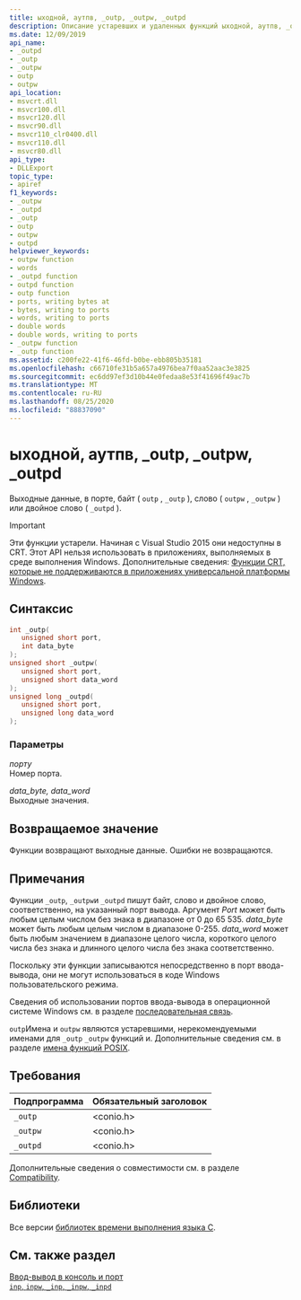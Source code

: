 ```yaml
---
title: ыходной, аутпв, _outp, _outpw, _outpd
description: Описание устаревших и удаленных функций ыходной, аутпв, _outp, _outpw и _outpd библиотеки времени выполнения Microsoft C (CRT).
ms.date: 12/09/2019
api_name:
- _outpd
- _outp
- _outpw
- outp
- outpw
api_location:
- msvcrt.dll
- msvcr100.dll
- msvcr120.dll
- msvcr90.dll
- msvcr110_clr0400.dll
- msvcr110.dll
- msvcr80.dll
api_type:
- DLLExport
topic_type:
- apiref
f1_keywords:
- _outpw
- _outpd
- _outp
- outp
- outpw
- outpd
helpviewer_keywords:
- outpw function
- words
- _outpd function
- outpd function
- outp function
- ports, writing bytes at
- bytes, writing to ports
- words, writing to ports
- double words
- double words, writing to ports
- _outpw function
- _outp function
ms.assetid: c200fe22-41f6-46fd-b0be-ebb805b35181
ms.openlocfilehash: c66710fe31b5a657a4976bea7f0aa52aac3e3825
ms.sourcegitcommit: ec6dd97ef3d10b44e0fedaa8e53f41696f49ac7b
ms.translationtype: MT
ms.contentlocale: ru-RU
ms.lasthandoff: 08/25/2020
ms.locfileid: "88837090"
---
```

# <a name="outp-outpw-_outp-_outpw-_outpd"></a>ыходной, аутпв, _outp, _outpw, _outpd

Выходные данные, в порте, байт ( `outp` , `_outp` ), слово ( `outpw` , `_outpw` ) или двойное слово ( `_outpd` ).

> [!IMPORTANT]
> Эти функции устарели. Начиная с Visual Studio 2015 они недоступны в CRT.
> Этот API нельзя использовать в приложениях, выполняемых в среде выполнения Windows. Дополнительные сведения: [Функции CRT, которые не поддерживаются в приложениях универсальной платформы Windows](../cppcx/crt-functions-not-supported-in-universal-windows-platform-apps.md).

## <a name="syntax"></a>Синтаксис

```cpp
int _outp(
   unsigned short port,
   int data_byte
);
unsigned short _outpw(
   unsigned short port,
   unsigned short data_word
);
unsigned long _outpd(
   unsigned short port,
   unsigned long data_word
);
```

### <a name="parameters"></a>Параметры

*порту*\
Номер порта.

*data_byte, data_word*\
Выходные значения.

## <a name="return-value"></a>Возвращаемое значение

Функции возвращают выходные данные. Ошибки не возвращаются.

## <a name="remarks"></a>Примечания

Функции `_outp`, `_outpw`и `_outpd` пишут байт, слово и двойное слово, соответственно, на указанный порт вывода. Аргумент *Port* может быть любым целым числом без знака в диапазоне от 0 до 65 535. *data_byte* может быть любым целым числом в диапазоне 0-255. *data_word* может быть любым значением в диапазоне целого числа, короткого целого числа без знака и длинного целого числа без знака соответственно.

Поскольку эти функции записываются непосредственно в порт ввода-вывода, они не могут использоваться в коде Windows пользовательского режима.

Сведения об использовании портов ввода-вывода в операционной системе Windows см. в разделе [последовательная связь](/previous-versions/ff802693(v=msdn.10)).

`outp`Имена и `outpw` являются устаревшими, нерекомендуемыми именами для `_outp` `_outpw` функций и. Дополнительные сведения см. в разделе [имена функций POSIX](../error-messages/compiler-warnings/compiler-warning-level-3-c4996.md#posix-function-names).

## <a name="requirements"></a>Требования

|Подпрограмма|Обязательный заголовок|
|-------------|---------------------|
|`_outp`|\<conio.h>|
|`_outpw`|\<conio.h>|
|`_outpd`|\<conio.h>|

Дополнительные сведения о совместимости см. в разделе [Compatibility](../c-runtime-library/compatibility.md).

## <a name="libraries"></a>Библиотеки

Все версии [библиотек времени выполнения языка C](../c-runtime-library/crt-library-features.md).

## <a name="see-also"></a>См. также раздел

[Ввод-вывод в консоль и порт](../c-runtime-library/console-and-port-i-o.md)\
[`inp`, `inpw`, `_inp`, `_inpw`, `_inpd`](../c-runtime-library/inp-inpw-inpd.md)
